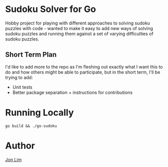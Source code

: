 # Sudoku Solver for Go

Hobby project for playing with different approaches to solving sudoku puzzles with code - wanted to make it easy to add new ways of solving sudoku puzzles and running them against a set of varying difficulties of sudoku puzzles.

## Short Term Plan

I'd like to add more to the repo as I'm fleshing out exactly what I want this to do and how others might be able to participate, but in the short term, I'll be trying to add:

* Unit tests
* Better package separation + instructions for contributions

# Running Locally

`go build && ./go-sudoku`

# Author

[Jon Lim](https://jonlim.ca/)